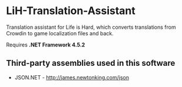 # LiH-Translation-Assistant
Translation assistant for Life is Hard, which converts translations from Crowdin to game localization files and back.

Requires **.NET Framework 4.5.2**

## Third-party assemblies used in this software
* JSON.NET                         - http://james.newtonking.com/json
